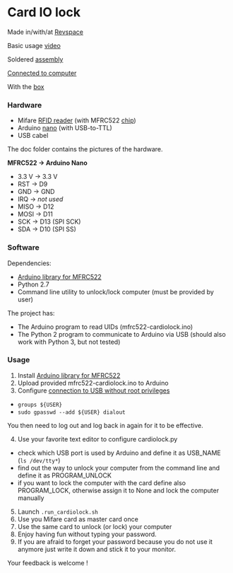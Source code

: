 # Card IO lock

Made in/with/at [Revspace](http://revspace.nl)

Basic usage [video](https://youtu.be/0Dn9kWpbn1k)

Soldered [assembly](https://github.com/asomov/cardiolock/blob/master/doc/20170204_152847.jpg)

[Connected to computer](https://github.com/asomov/cardiolock/blob/master/doc/20170205_135643.jpg)

With the [box](https://github.com/asomov/cardiolock/blob/master/doc/20170205_135107.jpg)

### Hardware

- Mifare [RFID reader](https://github.com/asomov/cardiolock/blob/master/doc/RC522_1.jpg)
(with MFRC522 [chip](https://www.nxp.com/documents/data_sheet/MFRC522.pdf))
- Arduino [nano](https://www.arduino.cc/en/Main/arduinoBoardNano) (with USB-to-TTL)
- USB cabel

The doc folder contains the pictures of the hardware.

**MFRC522 -> Arduino Nano**

- 3.3 V -> 3.3 V
- RST   -> D9
- GND   -> GND
- IRQ   -> *not used*
- MISO  -> D12
- MOSI  -> D11
- SCK   -> D13 (SPI SCK)
- SDA   -> D10 (SPI SS)

### Software

Dependencies:
- [Arduino library for MFRC522](https://github.com/miguelbalboa/rfid)
- Python 2.7
- Command line utility to unlock/lock computer (must be provided by user)

The project has:
- The Arduino program to read UIDs (mfrc522-cardiolock.ino)
- The Python 2 program to communicate to Arduino via USB (should also work with Python 3, but not tested)

### Usage

1. Install [Arduino library for MFRC522](https://github.com/miguelbalboa/rfid)
2. Upload provided mfrc522-cardiolock.ino to Arduino
3. Configure [connection to USB without root privileges](http://askubuntu.com/a/210230)

  - `groups ${USER}`
  - `sudo gpasswd --add ${USER} dialout`
  
You then need to log out and log back in again for it to be effective. 

4. Use your favorite text editor to configure cardiolock.py
  - check which USB port is used by Arduino and define it as USB_NAME (`ls /dev/tty*`)
  - find out the way to unlock your computer from the command line and
    define it as PROGRAM_UNLOCK
  - if you want to lock the computer with the card define also PROGRAM_LOCK,
    otherwise assign it to None and lock the computer manually
5. Launch `.run_cardiolock.sh`
6. Use you Mifare card as master card once
7. Use the same card to unlock (or lock) your computer
8. Enjoy having fun without typing your password.
9. If you are afraid to forget your password because you do not use it anymore
   just write it down and stick it to your monitor.

Your feedback is welcome !
